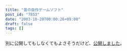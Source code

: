 ```yaml
---
title: "昔の自作ゲームソフト"
post_id: "7853"
date: "2003-10-28T00:00:26+09:00"
draft: false
tags: []
---
```



別に公開してもしなくてもよさそうだけど、[公開しました](/category/products/apps?order=ASC)。
